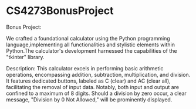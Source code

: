# CS4273BonusProject
Bonus Project:

We crafted a foundational calculator using the Python programming language,implementing all functionalities 
and stylistic elements within Python.The calculator's development harnessed the capabilities of the "tkinter" library.

Description:
This calculator excels in performing basic arithmetic operations, encompassing addition, subtraction, multiplication, and division. It features dedicated buttons, 
labeled as C (clear) and AC (clear all), facilitating the removal of input data. Notably, both input and output are confined to a maximum of 8 digits. 
Should a division by zero occur, a clear message, "Division by 0 Not Allowed," will be prominently displayed.
